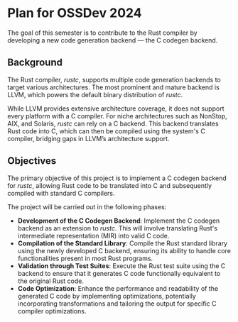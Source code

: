 # Plan for OSSDev 2024

The goal of this semester is to contribute to the Rust compiler by developing a new code generation backend — the C codegen backend.

## Background

The Rust compiler, *rustc*, supports multiple code generation backends to target various architectures. The most prominent and mature backend is LLVM, which powers the default binary distribution of *rustc*.

While LLVM provides extensive architecture coverage, it does not support every platform with a C compiler. For niche architectures such as NonStop, AIX, and Solaris, *rustc* can rely on a C backend. This backend translates Rust code into C, which can then be compiled using the system's C compiler, bridging gaps in LLVM’s architecture support.

## Objectives

The primary objective of this project is to implement a C codegen backend for *rustc*, allowing Rust code to be translated into C and subsequently compiled with standard C compilers.

The project will be carried out in the following phases:

- **Development of the C Codegen Backend**: Implement the C codegen backend as an extension to *rustc*. This will involve translating Rust's intermediate representation (MIR) into valid C code.
- **Compilation of the Standard Library**: Compile the Rust standard library using the newly developed C backend, ensuring its ability to handle core functionalities present in most Rust programs.
- **Validation through Test Suites**: Execute the Rust test suite using the C backend to ensure that it generates C code functionally equivalent to the original Rust code.
- **Code Optimization**: Enhance the performance and readability of the generated C code by implementing optimizations, potentially incorporating transformations and tailoring the output for specific C compiler optimizations.
